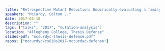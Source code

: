 ```yaml
---
title: "Retrospective Mutant Reduction: Empirically evaluating a family of integrated techniques"
speakers: "McCurdy, Colton J."
date: 2017-05-10
description: ""
tags: ["talks", "2017", "mutation-analysis"]
location: "Allegheny College, Thesis Defense"
slides-pdf: "mccurdyc-thesis-defense.pdf"
repos: ["mccurdyc/cs610s2017-mccurdyc-defense"]
---
```


